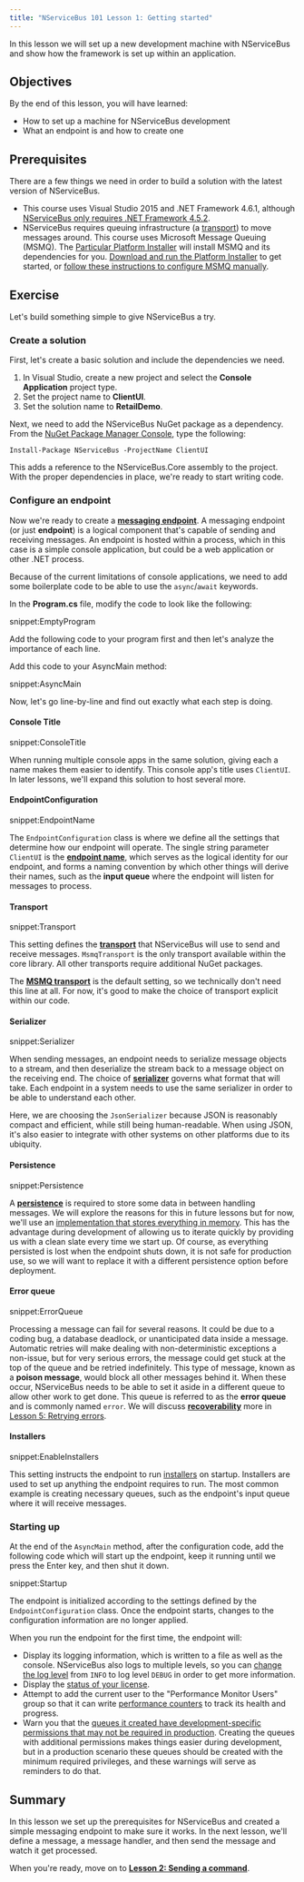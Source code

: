 ```yaml
---
title: "NServiceBus 101 Lesson 1: Getting started"
---
```


In this lesson we will set up a new development machine with NServiceBus and show how the framework is set up within an application.


## Objectives

By the end of this lesson, you will have learned:

 * How to set up a machine for NServiceBus development
 * What an endpoint is and how to create one


## Prerequisites

There are a few things we need in order to build a solution with the latest version of NServiceBus.

* This course uses Visual Studio 2015 and .NET Framework 4.6.1, although [NServiceBus only requires .NET Framework 4.5.2](/nservicebus/operations/dotnet-framework-version-requirements.md).
* NServiceBus requires queuing infrastructure (a [transport](/nservicebus/transports/)) to move messages around. This course uses Microsoft Message Queuing (MSMQ). The [Particular Platform Installer](/platform/installer/) will install MSMQ and its dependencies for you. [Download and run the Platform Installer](/platform/installer/) to get started, or [follow these instructions to configure MSMQ manually](/nservicebus/msmq/#nservicebus-configuration).



## Exercise

Let's build something simple to give NServiceBus a try.


### Create a solution

First, let's create a basic solution and include the dependencies we need.

 1. In Visual Studio, create a new project and select the **Console Application** project type.
 1. Set the project name to **ClientUI**.
 1. Set the solution name to **RetailDemo**.

Next, we need to add the NServiceBus NuGet package as a dependency. From the [NuGet Package Manager Console](https://docs.nuget.org/ndocs/tools/package-manager-console), type the following:

```no-highlight
Install-Package NServiceBus -ProjectName ClientUI
```

This adds a reference to the NServiceBus.Core assembly to the project. With the proper dependencies in place, we're ready to start writing code.


### Configure an endpoint

Now we're ready to create a [**messaging endpoint**](/nservicebus/endpoints/). A messaging endpoint (or just **endpoint**) is a logical component that's capable of sending and receiving messages. An endpoint is hosted within a process, which in this case is a simple console application, but could be a web application or other .NET process.

Because of the current limitations of console applications, we need to add some boilerplate code to be able to use the `async`/`await` keywords.

In the **Program.cs** file, modify the code to look like the following:

snippet:EmptyProgram

Add the following code to your program first and then let's analyze the importance of each line.

Add this code to your AsyncMain method:

snippet:AsyncMain

Now, let's go line-by-line and find out exactly what each step is doing.


#### Console Title

snippet:ConsoleTitle

When running multiple console apps in the same solution, giving each a name makes them easier to identify. This console app's title uses `ClientUI`. In later lessons, we'll expand this solution to host several more.


#### EndpointConfiguration

snippet:EndpointName

The `EndpointConfiguration` class is where we define all the settings that determine how our endpoint will operate. The single string parameter `ClientUI` is the [**endpoint name**](/nservicebus/endpoints/specify-endpoint-name.md), which serves as the logical identity for our endpoint, and forms a naming convention by which other things will derive their names, such as the **input queue** where the endpoint will listen for messages to process.


#### Transport

snippet:Transport

This setting defines the [**transport**](/nservicebus/transports/) that NServiceBus will use to send and receive messages. `MsmqTransport` is the only transport available within the core library. All other transports require additional NuGet packages.

The [**MSMQ transport**](/nservicebus/msmq/) is the default setting, so we technically don't need this line at all. For now, it's good to make the choice of transport explicit within our code.


#### Serializer

snippet:Serializer

When sending messages, an endpoint needs to serialize message objects to a stream, and then deserialize the stream back to a message object on the receiving end. The choice of [**serializer**](/nservicebus/serialization/) governs what format that will take. Each endpoint in a system needs to use the same serializer in order to be able to understand each other.

Here, we are choosing the `JsonSerializer` because JSON is reasonably compact and efficient, while still being human-readable. When using JSON, it's also easier to integrate with other systems on other platforms due to its ubiquity.


#### Persistence

snippet:Persistence

A [**persistence**](/nservicebus/persistence/) is required to store some data in between handling messages. We will explore the reasons for this in future lessons but for now, we'll use an [implementation that stores everything in memory](/nservicebus/persistence/in-memory.md). This has the advantage during development of allowing us to iterate quickly by providing us with a clean slate every time we start up. Of course, as everything persisted is lost when the endpoint shuts down, it is not safe for production use, so we will want to replace it with a different persistence option before deployment.


#### Error queue

snippet:ErrorQueue

Processing a message can fail for several reasons. It could be due to a coding bug, a database deadlock, or unanticipated data inside a message. Automatic retries will make dealing with non-deterministic exceptions a non-issue, but for very serious errors, the message could get stuck at the top of the queue and be retried indefinitely. This type of message, known as a **poison message**, would block all other messages behind it. When these occur, NServiceBus needs to be able to set it aside in a different queue to allow other work to get done. This queue is referred to as the **error queue** and is commonly named `error`. We will discuss [**recoverability**](/nservicebus/recoverability/) more in [Lesson 5: Retrying errors](../lesson-5/).


#### Installers

snippet:EnableInstallers

This setting instructs the endpoint to run [installers](/nservicebus/operations/installers.md) on startup. Installers are used to set up anything the endpoint requires to run. The most common example is creating necessary queues, such as the endpoint's input queue where it will receive messages.


### Starting up

At the end of the `AsyncMain` method, after the configuration code, add the following code which will start up the endpoint, keep it running until we press the Enter key, and then shut it down.

snippet:Startup

The endpoint is initialized according to the settings defined by the `EndpointConfiguration` class. Once the endpoint starts, changes to the configuration information are no longer applied.

When you run the endpoint for the first time, the endpoint will:

 * Display its logging information, which is written to a file as well as the console. NServiceBus also logs to multiple levels, so you can [change the log level](/nservicebus/logging/) from `INFO` to log level `DEBUG` in order to get more information.
 * Display the [status of your license](/nservicebus/licensing/).
 * Attempt to add the current user to the "Performance Monitor Users" group so that it can write [performance counters](/nservicebus/operations/performance-counters.md) to track its health and progress.
 * Warn you that the [queues it created have development-specific permissions that may not be required in production](/nservicebus/msmq/operations-scripting.md#create-queues-default-permissions). Creating the queues with additional permissions makes things easier during development, but in a production scenario these queues should be created with the minimum required privileges, and these warnings will serve as reminders to do that.


## Summary

In this lesson we set up the prerequisites for NServiceBus and created a simple messaging endpoint to make sure it works. In the next lesson, we'll define a message, a message handler, and then send the message and watch it get processed.

When you're ready, move on to [**Lesson 2: Sending a command**](../lesson-2/).
